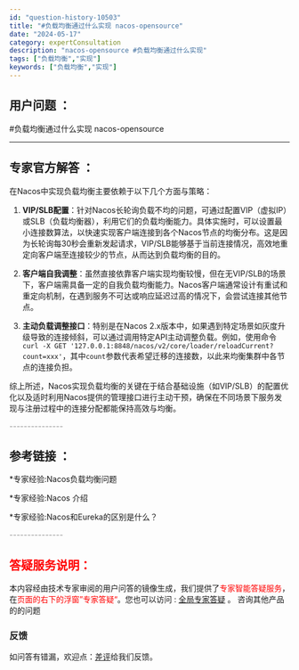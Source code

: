 ```yaml
---
id: "question-history-10503"
title: "#负载均衡通过什么实现 nacos-opensource"
date: "2024-05-17"
category: expertConsultation
description: "nacos-opensource #负载均衡通过什么实现"
tags: ["负载均衡","实现"]
keywords: ["负载均衡","实现"]
---
```


## 用户问题 ： 
 #负载均衡通过什么实现 nacos-opensource 

---------------
## 专家官方解答 ：

在Nacos中实现负载均衡主要依赖于以下几个方面与策略：

1. **VIP/SLB配置**：针对Nacos长轮询负载不均的问题，可通过配置VIP（虚拟IP）或SLB（负载均衡器），利用它们的负载均衡能力。具体实施时，可以设置最小连接数算法，以快速实现客户端连接到各个Nacos节点的均衡分布。这是因为长轮询每30秒会重新发起请求，VIP/SLB能够基于当前连接情况，高效地重定向客户端至连接较少的节点，从而达到负载均衡的目的。

2. **客户端自我调整**：虽然直接依靠客户端实现均衡较慢，但在无VIP/SLB的场景下，客户端需具备一定的自我负载均衡能力。Nacos客户端通常设计有重试和重定向机制，在遇到服务不可达或响应延迟过高的情况下，会尝试连接其他节点。

3. **主动负载调整接口**：特别是在Nacos 2.x版本中，如果遇到特定场景如灰度升级导致的连接倾斜，可以通过调用特定API主动调整负载。例如，使用命令`curl -X GET '127.0.0.1:8848/nacos/v2/core/loader/reloadCurrent?count=xxx'`，其中`count`参数代表希望迁移的连接数，以此来均衡集群中各节点的连接负担。

综上所述，Nacos实现负载均衡的关键在于结合基础设施（如VIP/SLB）的配置优化以及适时利用Nacos提供的管理接口进行主动干预，确保在不同场景下服务发现与注册过程中的连接分配都能保持高效与均衡。


<font color="#949494">---------------</font> 


## 参考链接 ：

*专家经验:Nacos负载均衡问题 
 
 *专家经验:Nacos 介绍 
 
 *专家经验:Nacos和Eureka的区别是什么？ 


 <font color="#949494">---------------</font> 
 


## <font color="#FF0000">答疑服务说明：</font> 

本内容经由技术专家审阅的用户问答的镜像生成，我们提供了<font color="#FF0000">专家智能答疑服务</font>，在<font color="#FF0000">页面的右下的浮窗”专家答疑“</font>。您也可以访问 : [全局专家答疑](https://opensource.alibaba.com/chatBot) 。 咨询其他产品的的问题

### 反馈
如问答有错漏，欢迎点：[差评](https://ai.nacos.io/user/feedbackByEnhancerGradePOJOID?enhancerGradePOJOId=13700)给我们反馈。
